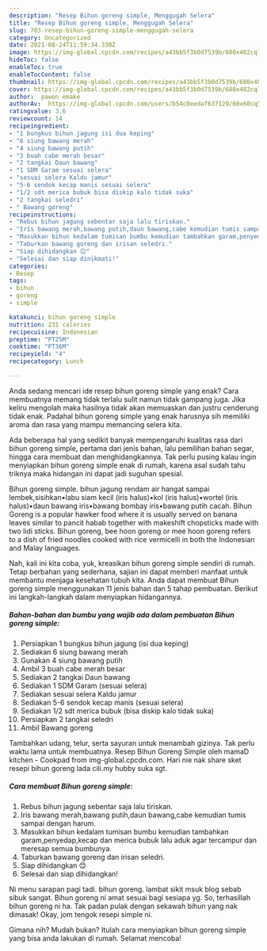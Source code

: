 ```yaml
---
description: "Resep Bihun goreng simple, Menggugah Selera"
title: "Resep Bihun goreng simple, Menggugah Selera"
slug: 703-resep-bihun-goreng-simple-menggugah-selera
category: Uncategorized
date: 2021-08-24T11:59:34.330Z
image: https://img-global.cpcdn.com/recipes/a43bb5f3b0d7539b/680x482cq70/bihun-goreng-simple-foto-resep-utama.jpg
hideToc: false
enableToc: true
enableTocContent: false
thumbnail: https://img-global.cpcdn.com/recipes/a43bb5f3b0d7539b/680x482cq70/bihun-goreng-simple-foto-resep-utama.jpg
cover: https://img-global.cpcdn.com/recipes/a43bb5f3b0d7539b/680x482cq70/bihun-goreng-simple-foto-resep-utama.jpg
author:  pawon emake
authorAv:  https://img-global.cpcdn.com/users/b54c0eedaf637129/60x60cq50/avatar.jpg
ratingvalue: 3.6
reviewcount: 14
recipeingredient:
- "1 bungkus bihun jagung isi dua keping"
- "6 siung bawang merah"
- "4 siung bawang putih"
- "3 buah cabe merah besar"
- "2 tangkai Daun bawang"
- "1 SDM Garam sesuai selera"
- "sesuai selera Kaldu jamur"
- "5-6 sendok kecap manis sesuai selera"
- "1/2 sdt merica bubuk bisa diskip kalo tidak suka"
- "2 tangkai seledri"
- " Bawang goreng"
recipeinstructions:
- "Rebus bihun jagung sebentar saja lalu tiriskan."
- "Iris bawang merah,bawang putih,daun bawang,cabe kemudian tumis sampai dengan harum."
- "Masukkan bihun kedalam tumisan bumbu kemudian tambahkan garam,penyedap,kecap dan merica bubuk lalu aduk agar tercampur dan meresap semua bumbunya."
- "Taburkan bawang goreng dan irisan seledri."
- "Siap dihidangkan 😊"
- "Selesai dan siap dinikmati!"
categories:
- Resep
tags:
- bihun
- goreng
- simple

katakunci: bihun goreng simple 
nutrition: 231 calories
recipecuisine: Indonesian
preptime: "PT25M"
cooktime: "PT36M"
recipeyield: "4"
recipecategory: Lunch

---
```



Anda sedang mencari ide resep bihun goreng simple yang enak? Cara membuatnya memang tidak terlalu sulit namun tidak gampang juga. Jika keliru mengolah maka hasilnya tidak akan memuaskan dan justru cenderung tidak enak. Padahal bihun goreng simple yang enak harusnya sih memiliki aroma dan rasa yang mampu memancing selera kita.


Ada beberapa hal yang sedikit banyak mempengaruhi kualitas rasa dari bihun goreng simple, pertama dari jenis bahan, lalu pemilihan bahan segar, hingga cara membuat dan menghidangkannya. Tak perlu pusing kalau ingin menyiapkan bihun goreng simple enak di rumah, karena asal sudah tahu triknya maka hidangan ini dapat jadi suguhan spesial.

Bihun goreng simple. bihun jagung rendam air hangat sampai lembek,sisihkan•labu siam kecil (iris halus)•kol (iris halus)•wortel (iris halus)•daun bawang iris•bawang bombay iris•bawang putih cacah. Bihun Goreng is a popular hawker food where it is usually served on banana leaves similar to pancit habab together with makeshift chopsticks made with two lidi sticks. Bihun goreng, bee hoon goreng or mee hoon goreng refers to a dish of fried noodles cooked with rice vermicelli in both the Indonesian and Malay languages.


Nah, kali ini kita coba, yuk, kreasikan bihun goreng simple sendiri di rumah. Tetap berbahan yang sederhana, sajian ini dapat memberi manfaat untuk membantu menjaga kesehatan tubuh kita. Anda dapat membuat Bihun goreng simple menggunakan 11 jenis bahan dan 5 tahap pembuatan. Berikut ini langkah-langkah dalam menyiapkan hidangannya.

<!--inarticleads1-->

##### Bahan-bahan dan bumbu yang wajib ada dalam pembuatan Bihun goreng simple:

1. Persiapkan 1 bungkus bihun jagung (isi dua keping)
1. Sediakan 6 siung bawang merah
1. Gunakan 4 siung bawang putih
1. Ambil 3 buah cabe merah besar
1. Sediakan 2 tangkai Daun bawang
1. Sediakan 1 SDM Garam (sesuai selera)
1. Sediakan sesuai selera Kaldu jamur
1. Sediakan 5-6 sendok kecap manis (sesuai selera)
1. Sediakan 1/2 sdt merica bubuk (bisa diskip kalo tidak suka)
1. Persiapkan 2 tangkai seledri
1. Ambil  Bawang goreng


Tambahkan udang, telur, serta sayuran untuk menambah gizinya. Tak perlu waktu lama untuk membuatnya. Resep Bihun Goreng Simple oleh mamaD kitchen - Cookpad from img-global.cpcdn.com. Hari nie nak share sket resepi bihun goreng lada cili.my hubby suka sgt. 

<!--inarticleads2-->

##### Cara membuat Bihun goreng simple:

1. Rebus bihun jagung sebentar saja lalu tiriskan.
1. Iris bawang merah,bawang putih,daun bawang,cabe kemudian tumis sampai dengan harum.
1. Masukkan bihun kedalam tumisan bumbu kemudian tambahkan garam,penyedap,kecap dan merica bubuk lalu aduk agar tercampur dan meresap semua bumbunya.
1. Taburkan bawang goreng dan irisan seledri.
1. Siap dihidangkan 😊
1. Selesai dan siap dihidangkan!

Ni menu sarapan pagi tadi. bihun goreng. lambat sikit msuk blog sebab sibuk sangat. Bihun goreng ni amat sesuai bagi sesiapa yg. So, terhasillah bihun goreng ni ha. Tak padan pulak dengan sekawah bihun yang nak dimasak! Okay, jom tengok resepi simple ni. 

Gimana nih? Mudah bukan? Itulah cara menyiapkan bihun goreng simple yang bisa anda lakukan di rumah. Selamat mencoba!

